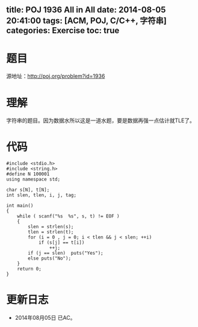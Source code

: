 title: POJ 1936 All in All
date: 2014-08-05 20:41:00
tags: [ACM, POJ, C/C++, 字符串]
categories: Exercise
toc: true
---
# 题目
源地址：http://poj.org/problem?id=1936

# 理解
字符串的题目。因为数据水所以这是一道水题，要是数据再强一点估计就TLE了。

<!-- more -->

# 代码
```
#include <stdio.h>
#include <string.h>
#define N 100001
using namespace std;

char s[N], t[N];
int slen, tlen, i, j, tag;

int main()
{
    while ( scanf("%s  %s", s, t) != EOF )
    {
        slen = strlen(s);
        tlen = strlen(t);
        for (i = 0 , j = 0; i < tlen && j < slen; ++i)
            if (s[j] == t[i])
                ++j;
        if (j == slen)  puts("Yes");
        else puts("No");
    }
    return 0;
}
```
	
# 更新日志
- 2014年08月05日 已AC。